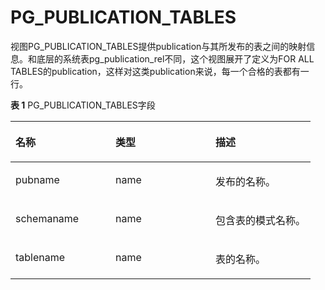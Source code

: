 # PG\_PUBLICATION\_TABLES<a name="ZH-CN_TOPIC_0000001242232345"></a>

视图PG\_PUBLICATION\_TABLES提供publication与其所发布的表之间的映射信息。和底层的系统表pg\_publication\_rel不同，这个视图展开了定义为FOR ALL TABLES的publication，这样对这类publication来说，每一个合格的表都有一行。

**表 1**  PG\_PUBLICATION\_TABLES字段

<a name="table6896199462"></a>
<table><thead align="left"><tr id="row1190151924612"><th class="cellrowborder" valign="top" width="33.33333333333333%" id="mcps1.2.4.1.1"><p id="p49081915463"><a name="p49081915463"></a><a name="p49081915463"></a>名称</p>
</th>
<th class="cellrowborder" valign="top" width="33.33333333333333%" id="mcps1.2.4.1.2"><p id="p15907192468"><a name="p15907192468"></a><a name="p15907192468"></a>类型</p>
</th>
<th class="cellrowborder" valign="top" width="33.33333333333333%" id="mcps1.2.4.1.3"><p id="p69111194465"><a name="p69111194465"></a><a name="p69111194465"></a>描述</p>
</th>
</tr>
</thead>
<tbody><tr id="row13918196469"><td class="cellrowborder" valign="top" width="33.33333333333333%" headers="mcps1.2.4.1.1 "><p id="p29161912468"><a name="p29161912468"></a><a name="p29161912468"></a>pubname</p>
</td>
<td class="cellrowborder" valign="top" width="33.33333333333333%" headers="mcps1.2.4.1.2 "><p id="p1791161924619"><a name="p1791161924619"></a><a name="p1791161924619"></a>name</p>
</td>
<td class="cellrowborder" valign="top" width="33.33333333333333%" headers="mcps1.2.4.1.3 "><p id="p1091181916468"><a name="p1091181916468"></a><a name="p1091181916468"></a>发布的名称。</p>
</td>
</tr>
<tr id="row991111934613"><td class="cellrowborder" valign="top" width="33.33333333333333%" headers="mcps1.2.4.1.1 "><p id="p391151914468"><a name="p391151914468"></a><a name="p391151914468"></a>schemaname</p>
</td>
<td class="cellrowborder" valign="top" width="33.33333333333333%" headers="mcps1.2.4.1.2 "><p id="p129181974616"><a name="p129181974616"></a><a name="p129181974616"></a>name</p>
</td>
<td class="cellrowborder" valign="top" width="33.33333333333333%" headers="mcps1.2.4.1.3 "><p id="p892121914617"><a name="p892121914617"></a><a name="p892121914617"></a>包含表的模式名称。</p>
</td>
</tr>
<tr id="row179213192469"><td class="cellrowborder" valign="top" width="33.33333333333333%" headers="mcps1.2.4.1.1 "><p id="p109219190466"><a name="p109219190466"></a><a name="p109219190466"></a>tablename</p>
</td>
<td class="cellrowborder" valign="top" width="33.33333333333333%" headers="mcps1.2.4.1.2 "><p id="p1392719114618"><a name="p1392719114618"></a><a name="p1392719114618"></a>name</p>
</td>
<td class="cellrowborder" valign="top" width="33.33333333333333%" headers="mcps1.2.4.1.3 "><p id="p8921019174616"><a name="p8921019174616"></a><a name="p8921019174616"></a>表的名称。</p>
</td>
</tr>
</tbody>
</table>

